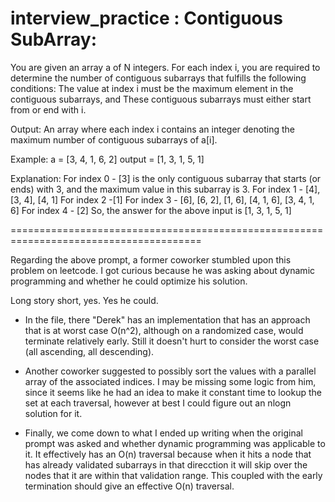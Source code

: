 # interview_practice : Contiguous SubArray:

You are given an array a of N integers. For each index i, you are required to
determine the number of contiguous subarrays that fulfills the following conditions:
The value at index i must be the maximum element in the contiguous subarrays, and
These contiguous subarrays must either start from or end with i.

Output:
An array where each index i contains an integer denoting the maximum number of
contiguous subarrays of a[i].

Example:
a = [3, 4, 1, 6, 2]
output = [1, 3, 1, 5, 1]

Explanation:
For index 0 - [3] is the only contiguous subarray that starts (or ends) with 3,
and the maximum value in this subarray is 3.
For index 1 - [4], [3, 4], [4, 1]
For index 2 -[1]
For index 3 - [6], [6, 2], [1, 6], [4, 1, 6], [3, 4, 1, 6]
For index 4 - [2]
So, the answer for the above input is [1, 3, 1, 5, 1]

=======================================================================================

Regarding the above prompt, a former coworker stumbled upon this problem on leetcode.
I got curious because he was asking about dynamic programming and whether he could
optimize his solution.

Long story short, yes. Yes he could.
- In the file, there "Derek" has an implementation that has an approach that is at worst
case O(n^2), although on a randomized case, would terminate relatively early. Still it
doesn't hurt to consider the worst case (all ascending, all descending).

- Another coworker suggested to possibly sort the values with a parallel array of the
associated indices. I may be missing some logic from him, since it seems like he had
an idea to make it constant time to lookup the set at each traversal, however at best
I could figure out an nlogn solution for it.

- Finally, we come down to what I ended up writing when the original prompt was asked
and whether dynamic programming was applicable to it. It effectively has an O(n)
traversal because when it hits a node that has already validated subarrays in that
direcction it will skip over the nodes that it are within that validation range.
This coupled with the early termination should give an effective O(n) traversal.

